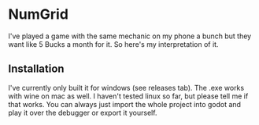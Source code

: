 # NumGrid
I've played a game with the same mechanic on my phone a bunch but they want like 5 Bucks a month for it. So here's my interpretation of it.

## Installation
I've currently only built it for windows (see releases tab). The .exe works with wine on mac as well. I haven't tested linux so far, but please tell me if that works. You can always just import the whole project into godot and play it over the debugger or export it yourself.
